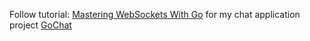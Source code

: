 Follow tutorial: [Mastering WebSockets With Go](https://www.youtube.com/watch?v=pKpKv9MKN-E) for my chat application project [GoChat](https://github.com/yukiCodesStuff/GoChat)

